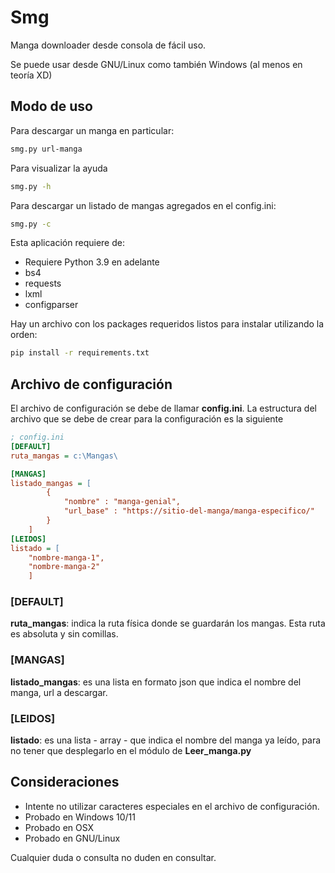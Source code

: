 # Smg
Manga downloader desde consola de fácil uso.

Se puede usar desde GNU/Linux como también Windows (al menos en teoría XD)

## Modo de uso

Para descargar un manga en particular:
```bash
smg.py url-manga
```
Para visualizar la ayuda 
```bash
smg.py -h
```
Para descargar un listado de mangas agregados en el config.ini:
```bash
smg.py -c
```
Esta aplicación requiere de:

* Requiere Python 3.9 en adelante
* bs4
* requests
* lxml
* configparser


Hay un archivo con los packages requeridos listos para instalar utilizando la orden:

```bash
pip install -r requirements.txt
```

## Archivo de configuración
El archivo de configuración se debe de llamar **config.ini**.
La estructura del archivo que se debe de crear para la configuración es la siguiente
```ini
; config.ini
[DEFAULT]
ruta_mangas = c:\Mangas\

[MANGAS]
listado_mangas = [
        {
            "nombre" : "manga-genial",
            "url_base" : "https://sitio-del-manga/manga-especifico/"
        }
    ]
[LEIDOS]
listado = [
    "nombre-manga-1",
    "nombre-manga-2"
    ]
```
### [DEFAULT]
**ruta_mangas**: indica la ruta física donde se guardarán los mangas. Esta ruta es absoluta y sin comillas.

### [MANGAS]

**listado_mangas**: es una lista en formato json que indica el nombre del manga, url a descargar.

### [LEIDOS]
**listado**: es una lista - array - que indica el nombre del manga ya leído, para no tener que desplegarlo en el módulo de __Leer_manga.py__
## Consideraciones
* Intente no utilizar caracteres especiales en el archivo de configuración.
* Probado en Windows 10/11
* Probado en OSX
* Probado en GNU/Linux

Cualquier duda o consulta no duden en consultar.


